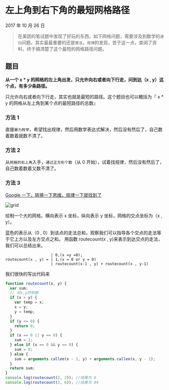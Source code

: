 # 左上角到右下角的最短网格路径

2017 年 10 月 26 日

> 在美团的笔试题中发现了好玩的东西，如下网格问题，需要涉及到数学的`递归`问题。其实最最重要的还是`算法`，`规律`的发现，苦于这一点，查阅了资料，终于搞清楚了这个最短的网格路径问题。

## 题目

**从一个 x \* y 的网格的左上角出发，只允许向右或者向下行走，问到达（x , y）这个点，有多少条路径。**

只允许向右或者向下行走，其实也就是最短的路径。这个题目也可以概括为『 x \* y 的网格从左上角到某个点的最短路径的总数』

### 方法 1

直接`暴力枚举`，希望找出规律，然后用数学表达式解决，然后没有然后了，自己数着数着就数不清了。

### 方法 2

从`网格的右上角`入手，`通过正方形个数`（从 0 开始），试着找规律，然后没有然后了，自己数着数着又数不清了。

### 方法 3

[Google 一下，转换一下思维，规律一下就找到了](https://blog.oldj.net/2013/09/07/lattice-paths/)

![grid](_media/grid.jpg)

绘制一个大的网格，横向表示 x 坐标，纵向表示 y 坐标，网格的交点坐标为（x , y）。

蓝色的表示从（0 , 0）到该点的走法总和，观察我们可以指导各个交点的走法等于它上方以及左方交点之和。
用函数 routecount(x , y)来表示到达交点的走法，我们可以总结出来。

```
                    | 0,(x =y =0);
routecount(x , y) = | 1,(x = 0 or y = 0)
                    | routecount(x-1 , y) + routecount(x , y-1)
```

我们很快的写出代码来

```javascript
function routecount(x, y) {
  var sum;
  // 对x,y的判断
  if (x > y) {
    var temp = x;
    x = y;
    y = temp;
  }
  if (y <= 0) {
    return 0;
  }
  if (x == 0 || y == 0) {
    sum = 1;
  } else if (x == 0 && y == 0) {
    sum = 0;
  } else {
    sum = arguments.callee(x - 1, y) + arguments.callee(x, y - 1);
  }
  return sum;
}
console.log(routecount(2, 2)); //结果为 6
console.log(routecount(3, 6)); //结果为 84
```